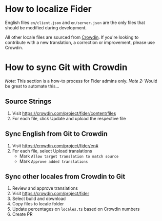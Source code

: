 # How to localize Fider

English files `en/client.json` and `en/server.json` are the only files that should be modified during development.

All other locale files are sourced from [Crowdin](https://crowdin.com/project/fider). If you're looking to contribute with a new translation, a correction or improvement, please use Crowdin.

# How to sync Git with Crowdin

*Note:* This section is a how-to process for Fider admins only.
*Note 2:* Would be great to automate this...

## Source Strings

1. Visit https://crowdin.com/project/fider/content/files
2. For each file, click Update and upload the respective file

## Sync English from Git to Crowdin

1. Visit https://crowdin.com/project/fider/en#
2. For each file, select Upload translations
   - Mark `Allow target translation to match source`
   - Mark `Approve added translations`

## Sync other locales from Crowdin to Git

1. Review and approve translations
2. Visit https://crowdin.com/project/fider
3. Select build and download
4. Copy files to locale folder 
5. Update percentages on `locales.ts` based on Crowdin numbers
6. Create PR